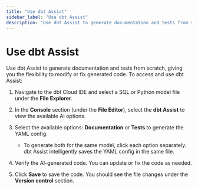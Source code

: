 ```yaml
--- 
title: "Use dbt Assist" 
sidebar_label: "Use dbt Assist" 
description: "Use dbt Assist to generate documentation and tests from scratch, giving you the flexibility to modify or fix generated code." 
---
```


# Use dbt Assist <Lifecycle status='beta'/> 

Use dbt Assist to generate documentation and tests from scratch, giving you the flexibility to modify or fix generated code. To access and use dbt Assist:

1. Navigate to the dbt Cloud IDE and select a SQL or Python model file under the **File Explorer**.

2. In the **Console** section (under the **File Editor**), select the **dbt Assist** to view the available AI options.

3. Select the available options: **Documentation** or **Tests** to generate the YAML config.
   - To generate both for the same model, click each option separately. dbt Assist intelligently saves the YAML config in the same file.

4. Verify the AI-generated code. You can update or fix the code as needed.

5. Click **Save** to save the code. You should see the file changes under the **Version control** section.

<Lightbox src="/img/docs/dbt-cloud/cloud-ide/dbt-assist-doc.gif" width="100%" title="Use dbt Assist, a powerful AI feature, to automatically generate tests and documentation in the dbt Cloud IDE." />
